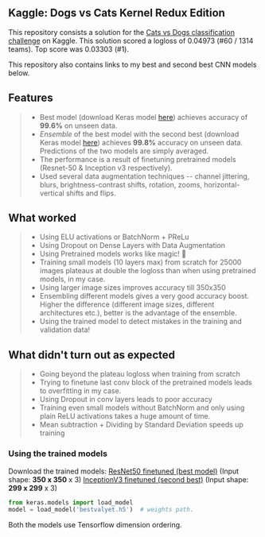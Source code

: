 Kaggle: Dogs vs Cats Kernel Redux Edition
------------------------------------------------------------

This repository consists a solution for the [Cats vs Dogs classification challenge][1] on Kaggle. 
This solution scored a logloss of 0.04973 (#60 / 1314 teams). Top score was 0.03303 (#1).

This repository also contains links to my best and second best CNN models below.

Features
-------------
> - Best model (download Keras model [here][2]) achieves accuracy of **99.6%** on unseen data.  
> - *Ensemble* of the best model with the second best (download Keras model [here][3]) achieves **99.8%** accuracy on unseen data. Predictions of the two models are simply averaged. 
> - The performance is a result of finetuning pretrained models (Resnet-50 & Inception v3 respectively).
> - Used several data augmentation techniques -- channel jittering, blurs, brightness-contrast shifts, rotation, zooms,  horizontal-vertical shifts and flips.

What worked
-------------------
> - Using ELU activations or BatchNorm + PReLu
> - Using Dropout on Dense Layers with Data Augmentation
> - Using Pretrained models works like magic! :pray:
> - Training small models (10 layers max) from scratch for 25000 images plateaus at double the logloss than when using pretrained models, in my case.  
> - Using larger image sizes improves accuracy till 350x350
> - Ensembling different models gives a very good accuracy boost. Higher the difference (different image sizes, different architectures etc.), better is the advantage of the ensemble.
> - Using the trained model to detect mistakes in the training and validation data! 

What didn't turn out as expected
-------------------
> - Going beyond the plateau logloss when training from scratch
> - Trying to finetune last conv block of the pretrained models leads to overfitting in my case. 
> - Using Dropout in conv layers leads to poor accuracy
> - Training even small models without BatchNorm and only using plain ReLU activations takes a huge amount of time. 
> - Mean subtraction + Dividing by Standard Deviation speeds up training 

### Using the trained models
Download the trained models:
[ResNet50 finetuned (best model)][2] (Input shape: **350 x 350** x 3)
[InceptionV3 finetuned (second best)][3] (Input shape: **299 x 299** x 3)

```python
from keras.models import load_model
model = load_model('bestvalyet.h5')  # weights path.
```
Both the models use Tensorflow dimension ordering.


  [1]: https://www.kaggle.com/c/dogs-vs-cats-redux-kernels-edition
  [2]: https://drive.google.com/open?id=0B9Hz5dudRW34aldhTlA0RDBjeXc
  [3]: https://drive.google.com/open?id=0B9Hz5dudRW34MVZfdGhxVE5lXzQ

